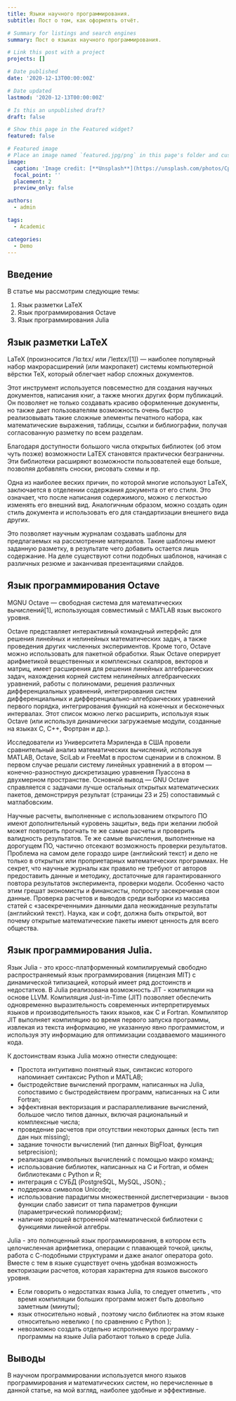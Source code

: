 ```yaml
---
title: Языки научного программирования.
subtitle: Пост о том, как оформлять отчёт.

# Summary for listings and search engines
summary: Пост о языках научного программирования.

# Link this post with a project
projects: []

# Date published
date: '2020-12-13T00:00:00Z'

# Date updated
lastmod: '2020-12-13T00:00:00Z'

# Is this an unpublished draft?
draft: false

# Show this page in the Featured widget?
featured: false

# Featured image
# Place an image named `featured.jpg/png` in this page's folder and customize its options here.
image:
  caption: 'Image credit: [**Unsplash**](https://unsplash.com/photos/CpkOjOcXdUY)'
  focal_point: ''
  placement: 2
  preview_only: false

authors:
  - admin

tags:
  - Academic

categories:
  - Demo
---
```


## Введение

В статье мы рассмотрим следующие темы:

1. Язык разметки LaTeX
2. Язык программирования Octave
3. Язык программирования Julia

## Язык разметки LaTeX

 LaTeX (произносится /ˈlɑːtɛx/ или /ˈleɪtɛx/[1]) — наиболее популярный набор макрорасширений (или макропакет) системы компьютерной вёрстки TeX, который облегчает набор сложных документов.

 Этот инструмент используется повсеместно для создания научных документов, написания книг, а также многих других форм публикаций. Он позволяет не только создавать красиво оформленные документы, но также дает пользователям возможность очень быстро реализовывать такие сложные элементы печатного набора, как математические выражения, таблицы, ссылки и библиографии, получая согласованную разметку по всем разделам.

 Благодаря доступности большого числа открытых библиотек (об этом чуть позже) возможности LaTEX становятся практически безграничны. Эти библиотеки расширяют возможности пользователей еще больше, позволяя добавлять сноски, рисовать схемы и пр.

 Одна из наиболее веских причин, по которой многие используют LaTeX, заключается в отделении содержания документа от его стиля. Это означает, что после написания содержимого, можно с легкостью изменять его внешний вид. Аналогичным образом, можно создать один стиль документа и использовать его для стандартизации внешнего вида других.

 Это позволяет научным журналам создавать шаблоны для предлагаемых на рассмотрение материалов. Такие шаблоны имеют заданную разметку, в результате чего добавить остается лишь содержание. На деле существуют сотни подобных шаблонов, начиная с различных резюме и заканчивая презентациями слайдов.

## Язык программирования Octave

 MGNU Octave — свободная система для математических вычислений[1], использующая совместимый с MATLAB язык высокого уровня.

 Octave представляет интерактивный командный интерфейс для решения линейных и нелинейных математических задач, а также проведения других численных экспериментов. Кроме того, Octave можно использовать для пакетной обработки. Язык Octave оперирует арифметикой вещественных и комплексных скаляров, векторов и матриц, имеет расширения для решения линейных алгебраических задач, нахождения корней систем нелинейных алгебраических уравнений, работы с полиномами, решения различных дифференциальных уравнений, интегрирования систем дифференциальных и дифференциально-алгебраических уравнений первого порядка, интегрирования функций на конечных и бесконечных интервалах. Этот список можно легко расширить, используя язык Octave (или используя динамически загружаемые модули, созданные на языках C, C++, Фортран и др.).

 Исследователи из Университета Мэриленда в США провели сравнительный анализ математических вычислений, используя MATLAB, Octave, SciLab и FreeMat в простом сценарии и в сложном. В первом случае решали систему линейных уравнений а в втором — конечно-разностную дискретизацию уравнения Пуассона в двухмерном пространстве. Основной вывод — GNU Octave справляется с задачами лучше остальных открытых математических пакетов, демонстрируя результат (страницы 23 и 25) сопоставимый с матлабовским.

 Научные расчеты, выполненные с использованием открытого ПО имеют дополнительный «уровень защиты», ведь при желании любой может повторить прогнать те же самые расчеты и проверить валидность результатов. Те же самые вычисления, выполненные на дорогущем ПО, частично отсекают возможность проверки результатов. Проблема на самом деле гораздо шире (английский текст) и дело не только в открытых или проприетарных математических программах. Не секрет, что научные журналы как правило не требуют от авторов предоставить данные и методику, достаточные для гарантированного повтора результатов эксперимента, проверки модели. Особенно часто этим грешат экономисты и финансисты, попросту засекречивая свои данные. Проверка расчетов и выводов среди выборки из массива статей с «засекреченными» данными дала неожиданные результаты (английский текст). Наука, как и софт, должна быть открытой, вот почему открытые математические пакеты имеют ценность для всего общества.

 

## Язык программирования Julia.

 Язык Julia - это кросс-платформенный компилируемый свободно распространяемый язык программирования (лицензия MIT) с динамической типизацией, который имеет ряд достоинств и недостатков. 
B Julia pеализована возможность JIT - компиляции на основе LLVM. Компиляция Just-in-Time (JIT) позволяет обеспечить одновременно выразительность современных интерпретируемых языков и производительность таких языков, как С и Fortran. Компилятор JIT выполняет компиляцию во время первого запуска программы, извлекая из текста информацию, не указанную явно программистом, и используя эту информацию для оптимизации создаваемого машинного кода.

 К достоинствам языка Julia можно отнести следующее: 
 - Простота интуитивно понятный язык, синтаксис которого напоминает синтаксис Python и MATLAB; 
 - быстродействие вычислений программ, написанных на Julia, сопоставимо с быстродействием программ, написанных на С или Fortran; 
 - эффективная векторизация и распараллеливание вычислений, большое число типов данных, включая рациональный и комплексные числа; 
 - проведение расчетов при отсутствии некоторых данных (есть тип дан ных missing);
 - задание точности вычислений (тип данных BigFloat, функция setprecision);
 - реализация символьных вычислений с помощью макро команд;
 - использование библиотек, написанных на С и Fortran, и обмен библиотеками с Python и R; 
 - интеграция с СУБД (PostgreSQL, MySQL, JSON).;
 - поддержка символов Unicode; 
 - использование парадигмы множественной диспетчеризации - вызов функции слабо зависит от типа параметров функции (параметрический полиморфизм); 
 - наличие хорошей встроенной математической библиотеки с функциями линейной алгебры. 
 
 Julia - это полноценный язык программирования, в котором есть целочисленная арифметика, операции с плавающей точкой, циклы, работа с С-подобными структурами и даже аналог оператора goto. Вместе с тем в языке существует очень удобная возможность векторизации расчетов, которая характерна для языков высокого уровня. 
 - Если говорить о недостатках языка Julia, то следует отметить , что время компиляции больших программ может быть довольно заметным (минуты); 
 - язык относительно новый , поэтому число библиотек на этом языке относительно невелико ( по сравнению с Python ); 
 - невозможно создать отдельно испролняемую программу - программы на языке Julia работают только в среде Julia.
 

## Выводы

В научном программировании используется много языков программирования и математических систем, но перечисленные в данной статье, на мой взгляд, наиболее удобные и эффективные.  


